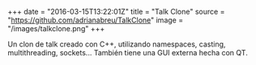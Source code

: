 +++
date = "2016-03-15T13:22:01Z"
title = "Talk Clone"
source = "https://github.com/adrianabreu/TalkClone"
image = "/images/talkclone.png"
+++

Un clon de talk creado con C++, utilizando namespaces, casting, multithreading, sockets... También tiene una GUI externa hecha con QT.
